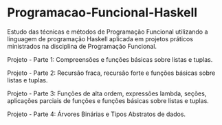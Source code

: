 # Programacao-Funcional-Haskell
Estudo das técnicas e métodos de Programação Funcional utilizando a linguagem de programação Haskell aplicada em projetos práticos ministrados na disciplina de Programação Funcional.

Projeto - Parte 1: Compreensões e funções básicas sobre listas e tuplas.

Projeto - Parte 2: Recursão fraca, recursão forte e funções básicas sobre listas e tuplas.

Projeto - Parte 3: Funções de alta ordem, expressões lambda, seções, aplicações parciais de funções e funções básicas sobre listas e tuplas.

Projeto - Parte 4: Árvores Binárias e Tipos Abstratos de dados.

